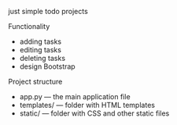 just simple todo projects 

Functionality
- adding tasks
- editing tasks
- deleting tasks
- design Bootstrap


Project structure
- app.py — the main application file
- templates/ — folder with HTML templates
- static/ — folder with CSS and other static files 
